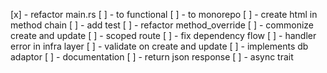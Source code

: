 [x] - refactor main.rs
[ ] - to functional
[ ] - to monorepo
[ ] - create html in method chain
[ ] - add test
[ ] - refactor method_override
[ ] - commonize create and update
[ ] - scoped route
[ ] - fix dependency flow
[ ] - handler error in infra layer
[ ] - validate on create and update
[ ] - implements db adaptor
[ ] - documentation
[ ] - return json response
[ ] - async trait
